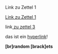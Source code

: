 Link zu Zettel 1

[Link zu Zettel 1](<./test zettel.md>)

link[ zu zettel 3](./Zettel3.md)

das ist ein [hyperlink](https://zettelkasten.de/)!

**[br]random [brack]ets**
